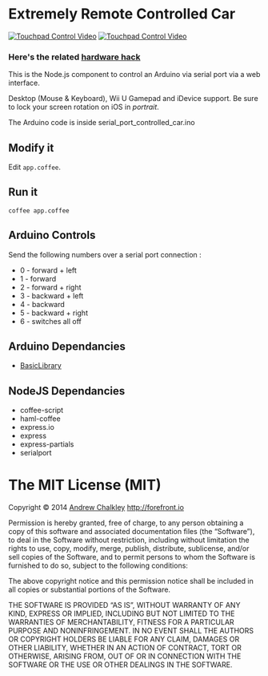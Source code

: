 Extremely Remote Controlled Car
===============================

[![Touchpad Control Video](https://github.com/richard512/extremely_remote_controlled_car/blob/master/video_touchpad.gif?raw=true)](https://github.com/richard512/extremely_remote_controlled_car/blob/master/video_touchpad.mp4?raw=true) [![Touchpad Control Video](https://github.com/richard512/extremely_remote_controlled_car/blob/master/video_accelerometer.gif?raw=true)](https://github.com/richard512/extremely_remote_controlled_car/blob/master/video_accelerometer.mp4?raw=true)

### Here's the related [hardware hack](http://forefront.io/a/hacking-9-buck-remote-controlled-car-with-arduino/)

This is the Node.js component to control an Arduino via serial port via a web interface.

Desktop (Mouse & Keyboard), Wii U Gamepad and iDevice support. Be sure to lock your screen rotation on iOS in _portrait_.

The Arduino code is inside serial_port_controlled_car.ino

## Modify it

Edit `app.coffee`.

## Run it

```
coffee app.coffee
```

## Arduino Controls

Send the following numbers over a serial port connection :

* 0 - forward + left
* 1 - forward
* 2 - forward + right
* 3 - backward + left
* 4 - backward
* 5 - backward + right
* 6 - switches all off

## Arduino Dependancies 

* [BasicLibrary](https://github.com/chalkers/BasicLibrary)

## NodeJS Dependancies

* coffee-script
* haml-coffee
* express.io
* express
* express-partials
* serialport

The MIT License (MIT)
=========

Copyright © 2014 [Andrew Chalkley](http://twitter.com/chalkers) http://forefront.io

Permission is hereby granted, free of charge, to any person obtaining a copy of this software and associated documentation files (the “Software”), to deal in the Software without restriction, including without limitation the rights to use, copy, modify, merge, publish, distribute, sublicense, and/or sell copies of the Software, and to permit persons to whom the Software is furnished to do so, subject to the following conditions:

The above copyright notice and this permission notice shall be included in all copies or substantial portions of the Software.

THE SOFTWARE IS PROVIDED “AS IS”, WITHOUT WARRANTY OF ANY KIND, EXPRESS OR IMPLIED, INCLUDING BUT NOT LIMITED TO THE WARRANTIES OF MERCHANTABILITY, FITNESS FOR A PARTICULAR PURPOSE AND NONINFRINGEMENT. IN NO EVENT SHALL THE AUTHORS OR COPYRIGHT HOLDERS BE LIABLE FOR ANY CLAIM, DAMAGES OR OTHER LIABILITY, WHETHER IN AN ACTION OF CONTRACT, TORT OR OTHERWISE, ARISING FROM, OUT OF OR IN CONNECTION WITH THE SOFTWARE OR THE USE OR OTHER DEALINGS IN THE SOFTWARE.

